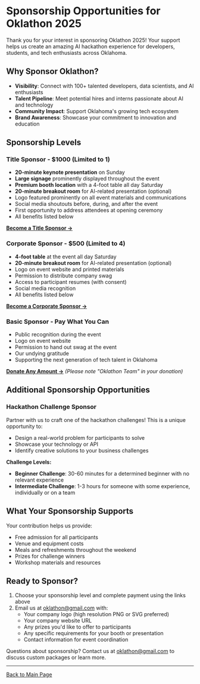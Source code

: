 # Sponsorship Opportunities for Oklathon 2025

Thank you for your interest in sponsoring Oklathon 2025! Your support helps us create an amazing AI hackathon experience for developers, students, and tech enthusiasts across Oklahoma.

## Why Sponsor Oklathon?

- **Visibility**: Connect with 100+ talented developers, data scientists, and AI enthusiasts
- **Talent Pipeline**: Meet potential hires and interns passionate about AI and technology
- **Community Impact**: Support Oklahoma's growing tech ecosystem
- **Brand Awareness**: Showcase your commitment to innovation and education

## Sponsorship Levels

### Title Sponsor - $1000 (Limited to 1)
- **20-minute keynote presentation** on Sunday
- **Large signage** prominently displayed throughout the event
- **Premium booth location** with a 4-foot table all day Saturday
- **20-minute breakout room** for AI-related presentation (optional)
- Logo featured prominently on all event materials and communications
- Social media shoutouts before, during, and after the event
- First opportunity to address attendees at opening ceremony
- All benefits listed below

[**Become a Title Sponsor →**](https://buy.stripe.com/eVa9AM93d6iT0uMalmco00m)

### Corporate Sponsor - $500 (Limited to 4)
- **4-foot table** at the event all day Saturday
- **20-minute breakout room** for AI-related presentation (optional)
- Logo on event website and printed materials
- Permission to distribute company swag
- Access to participant resumes (with consent)
- Social media recognition
- All benefits listed below

[**Become a Corporate Sponsor →**](https://buy.stripe.com/eVa9AM93d6iT0uMalmco00m)

### Basic Sponsor - Pay What You Can
- Public recognition during the event
- Logo on event website
- Permission to hand out swag at the event
- Our undying gratitude
- Supporting the next generation of tech talent in Oklahoma

[**Donate Any Amount →**](https://givebutter.com/c/techlahomafoundation) *(Please note "Oklathon Team" in your donation)*

## Additional Sponsorship Opportunities

### Hackathon Challenge Sponsor
Partner with us to craft one of the hackathon challenges! This is a unique opportunity to:
- Design a real-world problem for participants to solve
- Showcase your technology or API
- Identify creative solutions to your business challenges

**Challenge Levels:**
- **Beginner Challenge**: 30-60 minutes for a determined beginner with no relevant experience
- **Intermediate Challenge**: 1-3 hours for someone with some experience, individually or on a team

## What Your Sponsorship Supports

Your contribution helps us provide:
- Free admission for all participants
- Venue and equipment costs
- Meals and refreshments throughout the weekend
- Prizes for challenge winners
- Workshop materials and resources

## Ready to Sponsor?

1. Choose your sponsorship level and complete payment using the links above
2. Email us at [oklathon@gmail.com](mailto:oklathon@gmail.com) with:
   - Your company logo (high resolution PNG or SVG preferred)
   - Your company website URL
   - Any prizes you'd like to offer to participants
   - Any specific requirements for your booth or presentation
   - Contact information for event coordination

Questions about sponsorship? Contact us at [oklathon@gmail.com](mailto:oklathon@gmail.com) to discuss custom packages or learn more.

---

[Back to Main Page](./)